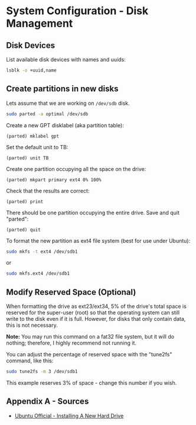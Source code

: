 # System Configuration - Disk Management

## Disk Devices
List available disk devices with names and uuids:
```bash
lsblk -o +uuid,name
```

## Create partitions in new disks
Lets assume that we are working on `/dev/sdb` disk.
```bash
sudo parted -a optimal /dev/sdb
```
Create a new GPT disklabel (aka partition table):
```
(parted) mklabel gpt
```
Set the default unit to TB:
```
(parted) unit TB
```
Create one partition occupying all the space on the drive:
```
(parted) mkpart primary ext4 0% 100%
```
Check that the results are correct:
```
(parted) print
```
There should be one partition occupying the entire drive. Save and quit "parted":
```
(parted) quit
```
To format the new partition as ext4 file system (best for use under Ubuntu):
```bash
sudo mkfs -t ext4 /dev/sdb1
```
or
```bash
sudo mkfs.ext4 /dev/sdb1
```

## Modify Reserved Space (Optional)
When formatting the drive as ext23/ext34, 5% of the drive's total space is reserved for the super-user (root) so that the operating system can still write to the disk even if it is full. However, for disks that only contain data, this is not necessary.

**Note:** You may run this command on a fat32 file system, but it will do nothing; therefore, I highly recommend not running it.

You can adjust the percentage of reserved space with the "tune2fs" command, like this:
```bash
sudo tune2fs -m 3 /dev/sdb1
```
This example reserves 3% of space - change this number if you wish.

## Appendix A - Sources
- [Ubuntu Official - Installing A New Hard Drive](https://help.ubuntu.com/community/InstallingANewHardDrive)


